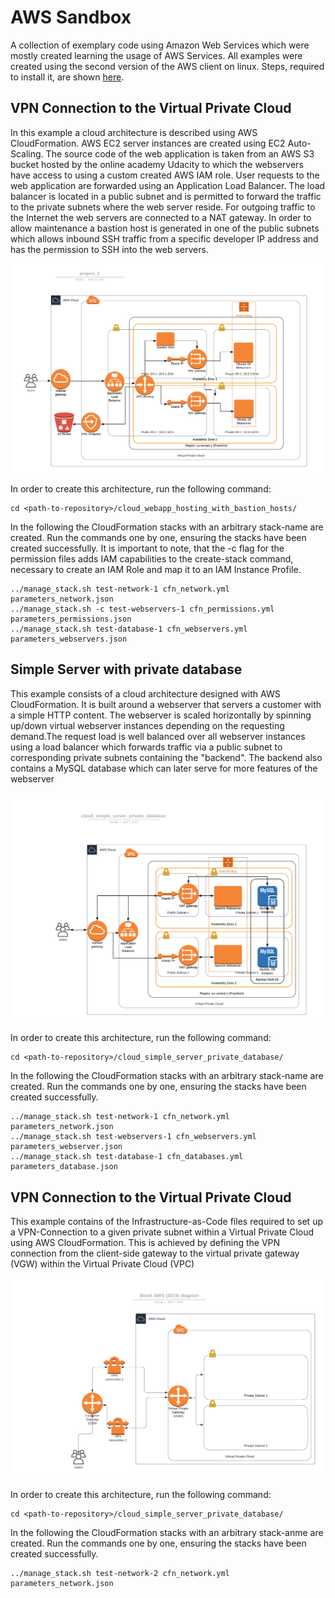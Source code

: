 # AWS Sandbox

A collection of exemplary code using Amazon Web Services which were mostly created learning the usage of AWS Services. All examples were created using the second version of the AWS client on linux. Steps, required to install it, are shown [here](https://docs.aws.amazon.com/de_de/cli/latest/userguide/install-cliv2.html).

## VPN Connection to the Virtual Private Cloud

In this example a cloud architecture is described using AWS CloudFormation. AWS EC2 server instances are created using EC2 Auto-Scaling. The source code of the web application is taken from an AWS S3 bucket hosted by the online academy Udacity to which the webservers have access to using a custom created AWS IAM role. User requests to the web application are forwarded using an Application Load Balancer. The load balancer is located in a public subnet and is permitted to forward the traffic to the private subnets where the web server reside. For outgoing traffic to the Internet the web servers are connected to a NAT gateway.
In order to allow maintenance a bastion host is generated in one of the public subnets which allows inbound SSH traffic from a specific developer IP address and has the permission to SSH into the web servers.

![Schematics of the Cloud Architecture](cloud_webapp_hosting_with_bastion_hosts/cloud_architecture.png)

In order to create this architecture, run the following command:

```
cd <path-to-repository>/cloud_webapp_hosting_with_bastion_hosts/
```

In the following the CloudFormation stacks with an arbitrary stack-name are created. Run the commands one by one, ensuring the stacks have been created successfully.
It is important to note, that the -c flag for the permission files adds IAM capabilities to the create-stack command, necessary to create an IAM Role and map it to an IAM Instance Profile.
```
../manage_stack.sh test-network-1 cfn_network.yml parameters_network.json
../manage_stack.sh -c test-webservers-1 cfn_permissions.yml parameters_permissions.json
../manage_stack.sh test-database-1 cfn_webservers.yml parameters_webservers.json
```

## Simple Server with private database

This example consists of a cloud architecture designed with AWS CloudFormation. It is built around a webserver that servers a customer with a simple HTTP content. The webserver is scaled horizontally by spinning up/down virtual webserver instances depending on the requesting demand.The request load is well balanced over all webserver instances using a load balancer which forwards traffic via a public subnet to corresponding private subnets containing the "backend". The backend also contains a MySQL database which can later serve for more features of the webserver

![Schematics of the Cloud Architecture](cloud_simple_webserver_private_database/cloud_architecture.png)

In order to create this architecture, run the following command:

```
cd <path-to-repository>/cloud_simple_server_private_database/
```

In the following the CloudFormation stacks with an arbitrary stack-name are created. Run the commands one by one, ensuring the stacks have been created successfully.

```
../manage_stack.sh test-network-1 cfn_network.yml parameters_network.json
../manage_stack.sh test-webservers-1 cfn_webservers.yml parameters_webserver.json
../manage_stack.sh test-database-1 cfn_databases.yml parameters_database.json
```


## VPN Connection to the Virtual Private Cloud

This example contains of the Infrastructure-as-Code files required to set up a VPN-Connection to a given private subnet within a Virtual Private Cloud using AWS CloudFormation. This is achieved by defining the VPN connection from the client-side gateway to the virtual private gateway (VGW) within the Virtual Private Cloud (VPC)

![Schematics of the Cloud Architecture](cloud_vpn_connection_private_subnets/cloud_architecture.png)

In order to create this architecture, run the following command:

```
cd <path-to-repository>/cloud_simple_server_private_database/
```

In the following the CloudFormation stacks with an arbitrary stack-anme are created. Run the commands one by one, ensuring the stacks have been created successfully.

```
../manage_stack.sh test-network-2 cfn_network.yml parameters_network.json
```
